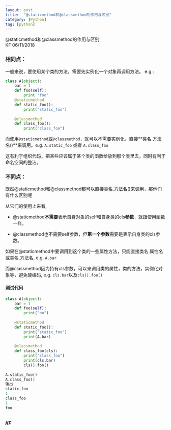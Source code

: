 ```yaml
---
layout: post
title:  "@staticmethod和@classmethod的作用与区别"
category: [Python]
tag: [python]
---
```


<div class = "message">
@staticmethod和@classmethod的作用与区别
<br>KF 06/11/2018
</div>

### 相同点：
一般来说，要使用某个类的方法，需要先实例化一个对象再调用方法。
e.g.:

``` python
class A(object):
	bar = 1
	def foo(self):  
        print 'foo' 
	@staticmethod
	def static_foo():
		print("static_foo")
		
	@classmethod
	def class_foo():
		print("class_foo")
```

而使用`@staticmethod`或`@classmethod`，就可以不需要实例化，直接**类名.方法名()**来调用。e.g. `A.static_foo` 或者 `A.class_foo`

这有利于组织代码，把某些应该属于某个类的函数给放到那个类里去，同时有利于命名空间的整洁。

### 不同点：

既然@staticmethod和@classmethod都可以直接类名.方法名()来调用，那他们有什么区别呢

从它们的使用上来看,

- @staticmethod**不需要**表示自身对象的self和自身类的cls**参数**，就跟使用函数一样。

- @classmethod也不需要self参数，但**第一个参数**需要是表示自身类的cls参数。

如果在@staticmethod中要调用到这个类的一些属性方法，只能直接类名.属性名或类名.方法名, e.g. `A.bar`

而@classmethod因为持有cls参数，可以来调用类的属性，类的方法，实例化对象等，避免硬编码, e.g. `cls.bar`以及`cls().foo()`


#### 测试代码

```python
class A(object):  
    bar = 1  
    def foo(self):  
        print("oo")
 
    @staticmethod  
    def static_foo():  
        print("static_foo")
        print(A.bar)
 
    @classmethod  
    def class_foo(cls):  
        print("class_foo")
        print(cls.bar)
        cls().foo()  
  
A.static_foo()  
A.class_foo()  
输出
static_foo
1
class_foo
1
foo
```

<br>***KF*** 

